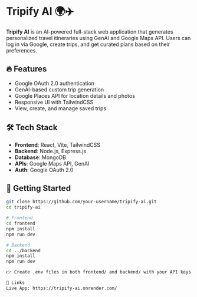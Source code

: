 # Tripify AI 🌍✈️

**Tripify AI** is an AI-powered full-stack web application that generates personalized travel itineraries using GenAI and Google Maps API. Users can log in via Google, create trips, and get curated plans based on their preferences.

## 🔥 Features

- Google OAuth 2.0 authentication
- GenAI-based custom trip generation
- Google Places API for location details and photos
- Responsive UI with TailwindCSS
- View, create, and manage saved trips

## 🛠️ Tech Stack

- **Frontend**: React, Vite, TailwindCSS  
- **Backend**: Node.js, Express.js  
- **Database**: MongoDB  
- **APIs**: Google Maps API, GenAI  
- **Auth**: Google OAuth 2.0

## 🚀 Getting Started

```bash
git clone https://github.com/your-username/tripify-ai.git
cd tripify-ai

# Frontend
cd frontend
npm install
npm run dev

# Backend
cd ../backend
npm install
npm run dev

👉 Create .env files in both frontend/ and backend/ with your API keys and credentials.

🔗 Links
Live App: https://tripify-ai.onrender.com/
